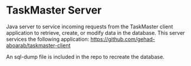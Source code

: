 # TaskMaster Server
Java server to service incoming requests from the TaskMaster client application to retrieve, create, or modify data in the database.
This server services the following application: https://github.com/gehad-aboarab/taskmaster-client

An sql-dump file is included in the repo to recreate the database. 
